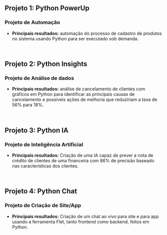 ## Projeto 1: Python PowerUp
### Projeto de Automação
* **Principais resultados:** automação do processo de cadastro de produtos no sistema usando Python para ser executado sob demanda.
<br>

## Projeto 2: Python Insights
### Projeto de Análise de dados
* **Principais resultados:** análise de cancelamento de clientes com gráficos em Python para identificar as principais causas de cancelamento e possíveis ações de melhoria que reduziriam a taxa de 56% para 18%.
<br>

## Projeto 3: Python IA
### Projeto de Inteligência Artificial
* **Principais resultados:** Criação de uma IA capaz de prever a nota de crédito de clientes de uma financeira com 86% de precisão baseado nas características dos clientes.
<br>

## Projeto 4: Python Chat
### Projeto de Criação de Site/App
* **Principais resultados:** Criação de um chat ao vivo para site e para app usando a ferramenta Flet, tanto frontend como backend, feitos em Python.
